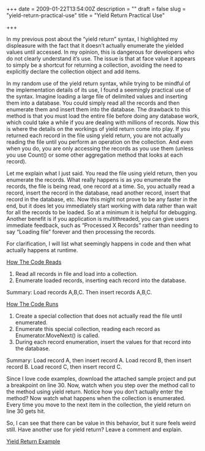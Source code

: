 +++
date = 2009-01-22T13:54:00Z
description = ""
draft = false
slug = "yield-return-practical-use"
title = "Yield Return Practical Use"

+++


In my previous post about the “yield return” syntax, I highlighted my displeasure with the fact that it doesn’t actually enumerate the yielded values until accessed. In my opinion, this is dangerous for developers who do not clearly understand it’s use. The issue is that at face value it appears to simply be a shortcut for returning a collection, avoiding the need to explicitly declare the collection object and add items.

 In my random use of the yield return syntax, while trying to be mindful of the implementation details of its use, I found a seemingly practical use of the syntax. Imagine loading a large file of delimited values and inserting them into a database. You could simply read all the records and then enumerate them and insert them into the database. The drawback to this method is that you must load the entire file before doing any database work, which could take a while if you are dealing with millions of records. Now this is where the details on the workings of yield return come into play. If you returned each record in the file using yield return, you are not actually reading the file until you perform an operation on the collection. And even when you do, you are only accessing the records as you use them (unless you use Count() or some other aggregation method that looks at each record).

 Let me explain what I just said. You read the file using yield return, then you enumerate the records. What really happens is as you enumerate the records, the file is being read, one record at a time. So, you actually read a record, insert the record in the database, read another record, insert that record in the database, etc. Now this might not prove to be any faster in the end, but it does let you immediately start working with data rather than wait for all the records to be loaded. So at a minimum it is helpful for debugging. Another benefit is if you application is multithreaded, you can give users immediate feedback, such as “Processed X Records” rather than needing to say “Loading file” forever and then processing the records.

 For clarification, I will list what seemingly happens in code and then what actually happens at runtime.

<u>How The Code Reads</u>

1. Read all records in file and load into a collection.
2. Enumerate loaded records, inserting each record into the database.

 Summary: Load records A,B,C. Then insert records A,B,C.

<u>How The Code Runs</u>

1. Create a special collection that does not actually read the file until enumerated.
2. Enumerate this special collection, reading each record as Enumerator.MoveNext() is called.
3. During each record enumeration, insert the values for that record into the database.

 Summary: Load record A, then insert record A. Load record B, then insert record B. Load record C, then insert record C.

 Since I love code examples, download the attached sample project and put a breakpoint on line 30. Now, watch when you step over the method call to the method using yield return. Notice how you don’t actually enter the method? Now watch what happens when the collection is enumerated. Every time you move to the next item in the collection, the yield return on line 30 gets hit.

 So, I can see that there can be value in this behavior, but it sure feels weird still. Have another use for yield return? Leave a comment and explain.

[Yield Return Example](http://static.codecisions.com/YieldReturnExample.7z)

